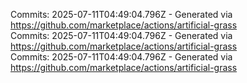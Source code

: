 Commits: 2025-07-11T04:49:04.796Z - Generated via https://github.com/marketplace/actions/artificial-grass
<br>
Commits: 2025-07-11T04:49:04.796Z - Generated via https://github.com/marketplace/actions/artificial-grass
<br>
Commits: 2025-07-11T04:49:04.796Z - Generated via https://github.com/marketplace/actions/artificial-grass
<br>
